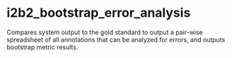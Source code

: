 # i2b2_bootstrap_error_analysis
Compares system output to the gold standard to output a pair-wise spreadsheet of all annotations that can be analyzed for errors, and outputs bootstrap metric results.
